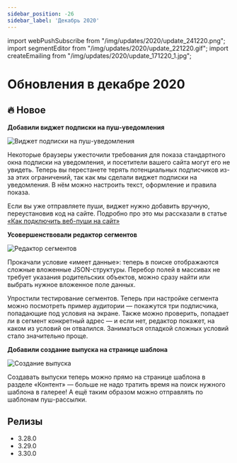 ```yaml
---
sidebar_position: -26
sidebar_label: 'Декабрь 2020'
---
```


import webPushSubscribe from "/img/updates/2020/update_241220.png";
import segmentEditor from "/img/updates/2020/update_221220.gif";
import createEmailing from "/img/updates/2020/update_171220_1.jpg";

# Обновления в декабре 2020

## 🔥 Новое

**Добавили виджет подписки на пуш-уведомления**

<p align="left">
    <img src={webPushSubscribe} alt="Виджет подписки на пуш-уведомления" />
</p>

Некоторые браузеры ужесточили требования для показа стандартного окна подписки на уведомления, и посетители вашего сайта могут его не увидеть. Теперь вы перестанете терять потенциальных подписчиков из-за этих ограничений, так как мы сделали виджет подписки на уведомления. В нём можно настроить текст, оформление и правила показа.

Если вы уже отправляете пуши, виджет нужно добавить вручную, переустановив код на сайте. Подробно про это мы рассказали в статье [«Как подключить веб-пуши на сайт»](https://docs.sendsay.ru/ru/articles/3530557-%D0%BA%D0%B0%D0%BA-%D0%BF%D0%BE%D0%B4%D0%BA%D0%BB%D1%8E%D1%87%D0%B8%D1%82%D1%8C-%D0%B2%D0%B5%D0%B1-%D0%BF%D1%83%D1%88%D0%B8-%D0%BD%D0%B0-%D1%81%D0%B0%D0%B9%D1%82)

**Усовершенствовали редактор сегментов**

<p align="left">
    <img src={segmentEditor} alt="Редактор сегментов" />
</p>

Прокачали условие «имеет данные»: теперь в поиске отображаются сложные вложенные JSON-структуры. Перебор полей в массивах не требует указания родительских объектов, можно сразу найти или выбрать нужное вложенное поле данных.

Упростили тестирование сегментов. Теперь при настройке сегмента можно посмотреть пример аудитории — покажутся три подписчика, попадающие под условия на экране. Также можно проверить, попадает ли в сегмент конкретный адрес — и если нет, редактор покажет, на каком из условий он отвалился. Заниматься отладкой сложных условий стало значительно проще.

**Добавили создание выпуска на странице шаблона**

<p align="left">
    <img src={createEmailing} alt="Создание выпуска" />
</p>

Создавать выпуски теперь можно прямо на странице шаблона в разделе «Контент» — больше не надо тратить время на поиск нужного шаблона в галерее! А ещё таким образом можно отправлять по шаблонам пуш-рассылки.

## Релизы

- 3.28.0
- 3.29.0
- 3.30.0
